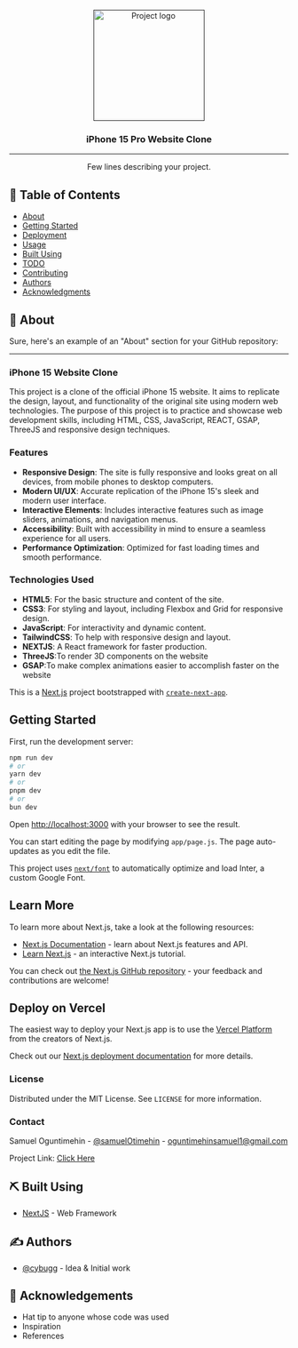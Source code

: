 

<p align="center">
  <a href="" rel="noopener">
 <img width=200px height=200px src="https://www.google.com/imgres?q=iphone%2015%20website&imgurl=https%3A%2F%2F9to5mac.com%2Fwp-content%2Fuploads%2Fsites%2F6%2F2023%2F09%2FiPhone-15-pre-orders.jpg%3Fquality%3D82%26strip%3Dall%26w%3D1024&imgrefurl=https%3A%2F%2F9to5mac.com%2F2023%2F09%2F18%2Fiphone-15-pre-orders%2F&docid=aUD1_SVrVQnt3M&tbnid=rM9rDCaIwCkgYM&vet=12ahUKEwiH6vvx1Y6HAxXWBtsEHT8EBcwQM3oECHwQAA..i&w=1024&h=512&hcb=2&ved=2ahUKEwiH6vvx1Y6HAxXWBtsEHT8EBcwQM3oECHwQAA" alt="Project logo"></a>
</p>

<h3 align="center">iPhone 15 Pro Website Clone</h3></h3>



---

<p align="center"> Few lines describing your project.
    <br> 
</p>

## 📝 Table of Contents

- [About](#about)
- [Getting Started](#getting_started)
- [Deployment](#deployment)
- [Usage](#usage)
- [Built Using](#built_using)
- [TODO](../TODO.md)
- [Contributing](../CONTRIBUTING.md)
- [Authors](#authors)
- [Acknowledgments](#acknowledgement)

## 🧐 About <a name = "about"></a>

Sure, here's an example of an "About" section for your GitHub repository:

---


### iPhone 15 Website Clone

This project is a clone of the official iPhone 15 website. It aims to replicate the design, layout, and functionality of the original site using modern web technologies. The purpose of this project is to practice and showcase web development skills, including HTML, CSS, JavaScript, REACT, GSAP, ThreeJS and responsive design techniques.

### Features

- **Responsive Design**: The site is fully responsive and looks great on all devices, from mobile phones to desktop computers.
- **Modern UI/UX**: Accurate replication of the iPhone 15's sleek and modern user interface.
- **Interactive Elements**: Includes interactive features such as image sliders, animations, and navigation menus.
- **Accessibility**: Built with accessibility in mind to ensure a seamless experience for all users.
- **Performance Optimization**: Optimized for fast loading times and smooth performance.

### Technologies Used

- **HTML5**: For the basic structure and content of the site.
- **CSS3**: For styling and layout, including Flexbox and Grid for responsive design.
- **JavaScript**: For interactivity and dynamic content.
- **TailwindCSS**: To help with responsive design and layout.
- **NEXTJS**: A React framework for faster production.
- **ThreeJS**:To render 3D components on the website
- **GSAP**:To make complex animations easier to accomplish faster on the website

This is a [Next.js](https://nextjs.org/) project bootstrapped with [`create-next-app`](https://github.com/vercel/next.js/tree/canary/packages/create-next-app).

## Getting Started

First, run the development server:

```bash
npm run dev
# or
yarn dev
# or
pnpm dev
# or
bun dev
```

Open [http://localhost:3000](http://localhost:3000) with your browser to see the result.

You can start editing the page by modifying `app/page.js`. The page auto-updates as you edit the file.

This project uses [`next/font`](https://nextjs.org/docs/basic-features/font-optimization) to automatically optimize and load Inter, a custom Google Font.

## Learn More

To learn more about Next.js, take a look at the following resources:

- [Next.js Documentation](https://nextjs.org/docs) - learn about Next.js features and API.
- [Learn Next.js](https://nextjs.org/learn) - an interactive Next.js tutorial.

You can check out [the Next.js GitHub repository](https://github.com/vercel/next.js/) - your feedback and contributions are welcome!

## Deploy on Vercel

The easiest way to deploy your Next.js app is to use the [Vercel Platform](https://vercel.com/new?utm_medium=default-template&filter=next.js&utm_source=create-next-app&utm_campaign=create-next-app-readme) from the creators of Next.js.

Check out our [Next.js deployment documentation](https://nextjs.org/docs/deployment) for more details.


### License

Distributed under the MIT License. See `LICENSE` for more information.

### Contact

Samuel Oguntimehin - [@samuelOtimehin](https://twitter.com/samuelOtimehin) - oguntimehinsamuel1@gmail.com

Project Link: [Click Here](https://github.com/Cybugg/Iphone15-website-remake)




## ⛏️ Built Using <a name = "built_using"></a>

- [NextJS](https://www.nrxtjs.org/) - Web Framework


## ✍️ Authors <a name = "authors"></a>

- [@cybugg](https://github.com/Cybugg/) - Idea & Initial work


## 🎉 Acknowledgements <a name = "acknowledgement"></a>

- Hat tip to anyone whose code was used
- Inspiration
- References
